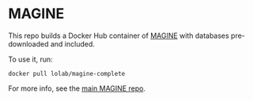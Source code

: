 # MAGINE

This repo builds a Docker Hub container of [MAGINE](https://github.com/lolab-vu/magine)
with databases pre-downloaded and included.

To use it, run:

    docker pull lolab/magine-complete

For more info, see the [main MAGINE repo](https://github.com/lolab-vu/magine).
